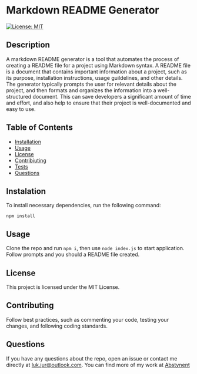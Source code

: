 
  # Markdown README Generator
  [![License: MIT](https://img.shields.io/badge/License-MIT-yellow.svg)](https://opensource.org/licenses/MIT)

  ## Description
  A markdown README generator is a tool that automates the process of creating a README file for a project using Markdown syntax. A README file is a document that 
  contains important information about a project, such as its purpose, installation instructions, usage guildelines, and other details.  The generator typically prompts the user for relevant details about the project, and then formats and organizes the information into a well-structured document. This can save developers a significant amount of time and effort, and also help to ensure that their project is well-documented and easy to use.

  ## Table of Contents
  * [Installation](#installation)
  * [Usage](#usage)
  * [License](#license)
  * [Contribiuting](#contributing)
  * [Tests](#tests)
  * [Questions](#questions)

  ## Instalation
  To install necessary dependencies, run the following command:
  ```
  npm install
  ```

  ## Usage
  Clone the repo and run `npm i`, then use `node index.js` to start application. Follow prompts and you should a README file created.

  ## License
  This project is licensed under the MIT License.

  ## Contributing
  Follow best practices, such as commenting your code, testing your changes, and following coding standards.

  ## Questions
  If you have any questions about the repo, open an issue or contact me directly at luk.jur@outlook.com. You can find more of my work at [Abstynent](https://github.com/Abstynent)
  
